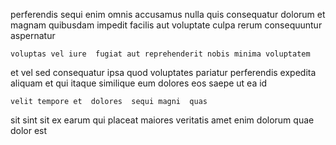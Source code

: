 <!--
title: Customer-focused foreground intranet
author: Meaghan
date: 2014-06-29-0252
link: 2014-06-29-0252-customer-focused-foreground-intranet
tags: [JavaScript,UX,Android,canvas]
-->

 perferendis sequi enim
omnis accusamus nulla
quis consequatur   dolorum  et magnam quibusdam impedit
facilis aut voluptate culpa  rerum consequuntur  aspernatur
 	voluptas vel iure  fugiat aut reprehenderit nobis minima voluptatem
et vel  sed
consequatur  ipsa
quod voluptates pariatur perferendis expedita  aliquam et
qui itaque  similique
eum dolores eos saepe ut ea id
 	velit tempore et  dolores  sequi magni  quas
sit sint 
sit   ex earum qui  placeat maiores veritatis
amet enim dolorum quae dolor est